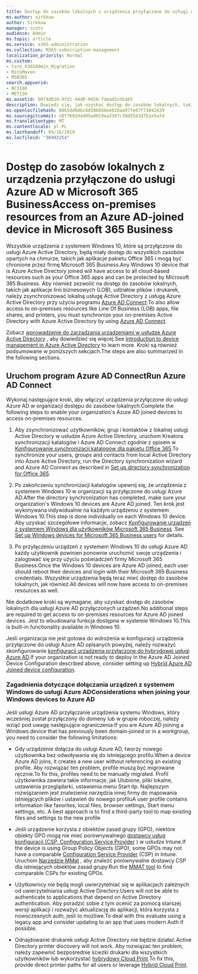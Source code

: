 ```yaml
---
title: Dostęp do zasobów lokalnych z urządzenia przyłączone do usługi Azure AD w Microsoft 365 Business
ms.author: sirkkuw
author: Sirkkuw
manager: scotv
audience: Admin
ms.topic: article
ms.service: o365-administration
ms.collection: M365-subscription-management
localization_priority: Normal
ms.custom:
- Core_O365Admin_Migration
- MiniMaven
- MSB365
search.appverid:
- BCS160
- MET150
ms.assetid: b0f4d010-9fd1-44d0-9d20-fabad2cdbab5
description: Dowiedz się, jak uzyskać dostęp do zasobów lokalnych, takich jak aplikacje linii biznesowych, udziałów plików i drukarek z usługi Azure Active Directory przyłączony do systemu Windows 10 urządzenia.
ms.openlocfilehash: 6065dd68bc8d306898ee02baa97fe07f71042439
ms.sourcegitcommit: c0f769244d05ad019ea2307c38d5543d7b1e5afd
ms.translationtype: MT
ms.contentlocale: pl-PL
ms.lasthandoff: 09/16/2019
ms.locfileid: "36992254"
---
```

# <a name="access-on-premises-resources-from-an-azure-ad-joined-device-in-microsoft-365-business"></a><span data-ttu-id="efa0e-103">Dostęp do zasobów lokalnych z urządzenia przyłączone do usługi Azure AD w Microsoft 365 Business</span><span class="sxs-lookup"><span data-stu-id="efa0e-103">Access on-premises resources from an Azure AD-joined device in Microsoft 365 Business</span></span>

<span data-ttu-id="efa0e-104">Wszystkie urządzenia z systemem Windows 10, które są przyłączone do usługi Azure Active Directory, będą miały dostęp do wszystkich zasobów opartych na chmurze, takich jak aplikacje pakietu Office 365 i mogą być chronione przez firmę Microsoft 365 Business.</span><span class="sxs-lookup"><span data-stu-id="efa0e-104">Any Windows 10 device that is Azure Active Directory joined will have access to all cloud-based resources such as your Office 365 apps and can be protected by Microsoft 365 Business.</span></span> <span data-ttu-id="efa0e-105">Aby również zezwolić na dostęp do zasobów lokalnych, takich jak aplikacje linii biznesowych (LOB), udziałów plików i drukarek, należy zsynchronizować lokalną usługę Active Directory z usługą Azure Active Directory przy użyciu programu [Azure AD Connect](https://docs.microsoft.com/en-us/azure/active-directory/connect/active-directory-aadconnect).</span><span class="sxs-lookup"><span data-stu-id="efa0e-105">To also allow access to on-premises resources like Line Of Business (LOB) apps, file shares, and printers, you must synchronize your on-premises Active Directory with Azure Active Directory by using [Azure AD Connect](https://docs.microsoft.com/en-us/azure/active-directory/connect/active-directory-aadconnect).</span></span> 

<span data-ttu-id="efa0e-106">Zobacz [wprowadzenie do zarządzania urządzeniami w usłudze Azure Active Directory](https://docs.microsoft.com/en-us/azure/active-directory/device-management-introduction) , aby dowiedzieć się więcej.</span><span class="sxs-lookup"><span data-stu-id="efa0e-106">See [Introduction to device management in Azure Active Directory](https://docs.microsoft.com/en-us/azure/active-directory/device-management-introduction) to learn more.</span></span>
<span data-ttu-id="efa0e-107">Kroki są również podsumowane w poniższych sekcjach.</span><span class="sxs-lookup"><span data-stu-id="efa0e-107">The steps are also summarized in the following sections.</span></span>

## <a name="run-azure-ad-connect"></a><span data-ttu-id="efa0e-108">Uruchom program Azure AD Connect</span><span class="sxs-lookup"><span data-stu-id="efa0e-108">Run Azure AD Connect</span></span>

<span data-ttu-id="efa0e-109">Wykonaj następujące kroki, aby włączyć urządzenia przyłączone do usługi Azure AD w organizacji dostępu do zasobów lokalnych.</span><span class="sxs-lookup"><span data-stu-id="efa0e-109">Complete the following steps to enable your organization's Azure AD joined devices to access on-premises resources.</span></span>
  
1. <span data-ttu-id="efa0e-110">Aby zsynchronizować użytkowników, grup i kontaktów z lokalnej usługi Active Directory w usłudze Azure Active Directory, uruchom Kreatora synchronizacji katalogów i Azure AD Connect zgodnie z opisem w [Konfigurowanie synchronizacji katalogów dla pakietu Office 365](https://support.office.com/article/1b3b5318-6977-42ed-b5c7-96fa74b08846).</span><span class="sxs-lookup"><span data-stu-id="efa0e-110">To synchronize your users, groups and contacts from local Active Directory into Azure Active Directory, run the Directory synchronization wizard and Azure AD Connect as described in [Set up directory synchronization for Office 365](https://support.office.com/article/1b3b5318-6977-42ed-b5c7-96fa74b08846).</span></span>
    
2. <span data-ttu-id="efa0e-111">Po zakończeniu synchronizacji katalogów upewnij się, że urządzenia z systemem Windows 10 w organizacji są przyłączone do usługi Azure AD.</span><span class="sxs-lookup"><span data-stu-id="efa0e-111">After the directory synchronization has completed, make sure your organization's Windows 10 devices are Azure AD joined.</span></span> <span data-ttu-id="efa0e-112">Ten krok jest wykonywana indywidualnie na każdym urządzeniu z systemem Windows 10.</span><span class="sxs-lookup"><span data-stu-id="efa0e-112">This step is done individually on each Windows 10 device.</span></span> <span data-ttu-id="efa0e-113">Aby uzyskać szczegółowe informacje, zobacz [Konfigurowanie urządzeń z systemem Windows dla użytkowników Microsoft 365 Business](set-up-windows-devices.md) .</span><span class="sxs-lookup"><span data-stu-id="efa0e-113">See [Set up Windows devices for Microsoft 365 Business users](set-up-windows-devices.md) for details.</span></span> 
    
3. <span data-ttu-id="efa0e-114">Po przyłączeniu urządzeń z systemem Windows 10 do usługi Azure AD każdy użytkownik powinien ponownie uruchomić swoje urządzenia i zalogować się przy użyciu poświadczeń firmy Microsoft 365 Business.</span><span class="sxs-lookup"><span data-stu-id="efa0e-114">Once the Windows 10 devices are Azure AD joined, each user should reboot their devices and login with their Microsoft 365 Business credentials.</span></span> <span data-ttu-id="efa0e-115">Wszystkie urządzenia będą teraz mieć dostęp do zasobów lokalnych, jak również.</span><span class="sxs-lookup"><span data-stu-id="efa0e-115">All devices will now have access to on-premises resources as well.</span></span>
    
<span data-ttu-id="efa0e-116">Nie dodatkowe kroki są wymagane, aby uzyskać dostęp do zasobów lokalnych dla usługi Azure AD przyłączonych urządzeń.</span><span class="sxs-lookup"><span data-stu-id="efa0e-116">No additional steps are required to get access to on-premises resources for Azure AD joined devices.</span></span> <span data-ttu-id="efa0e-117">Jest to wbudowana funkcja dostępna w systemie Windows 10.</span><span class="sxs-lookup"><span data-stu-id="efa0e-117">This is built-in functionality available in Windows 10.</span></span> 
  
<span data-ttu-id="efa0e-118">Jeśli organizacja nie jest gotowa do wdrożenia w konfiguracji urządzenia przyłączone do usługi Azure AD opisanych powyżej, należy rozważyć skonfigurowanie [konfiguracji urządzenia przyłączone do hybrydowej usługi Azure AD](manage-windows-devices.md).</span><span class="sxs-lookup"><span data-stu-id="efa0e-118">If your organization is not ready to deploy in the Azure AD Joined Device Configuration described above, consider setting up [Hybrid Azure AD Joined device configuration](manage-windows-devices.md).</span></span>
  
### <a name="considerations-when-joining-your-windows-devices-to-azure-ad"></a><span data-ttu-id="efa0e-119">Zagadnienia dotyczące dołączania urządzeń z systemem Windows do usługi Azure AD</span><span class="sxs-lookup"><span data-stu-id="efa0e-119">Considerations when joining your Windows devices to Azure AD</span></span>

<span data-ttu-id="efa0e-120">Jeśli usługi Azure AD przyłączanie urządzenia systemu Windows, który wcześniej został przyłączony do domeny lub w grupie roboczej, należy wziąć pod uwagę następujące ograniczenia:</span><span class="sxs-lookup"><span data-stu-id="efa0e-120">If you are Azure AD joining a Windows device that has previously been domain-joined or in a workgroup, you need to consider the following limitations:</span></span>
  
- <span data-ttu-id="efa0e-121">Gdy urządzenie dołącza do usługi Azure AD, tworzy nowego użytkownika bez odwoływania się do istniejącego profilu.</span><span class="sxs-lookup"><span data-stu-id="efa0e-121">When a device Azure AD joins, it creates a new user without referencing an existing profile.</span></span> <span data-ttu-id="efa0e-122">Aby rozwiązać ten problem, profile muszą być migrowane ręcznie.</span><span class="sxs-lookup"><span data-stu-id="efa0e-122">To fix this, profiles need to be manually migrated.</span></span> <span data-ttu-id="efa0e-123">Profil użytkownika zawiera takie informacje, jak Ulubione, pliki lokalne, ustawienia przeglądarki, ustawienia menu Start itp. Najlepszym rozwiązaniem jest znalezienie narzędzia innej firmy do mapowania istniejących plików i ustawień do nowego profilu</span><span class="sxs-lookup"><span data-stu-id="efa0e-123">A user profile contains information like favorites, local files, browser settings, Start menu settings, etc. A best approach is to find a third-party tool to map existing files and settings to the new profile</span></span>

- <span data-ttu-id="efa0e-124">Jeśli urządzenie korzysta z obiektów zasad grupy (GPO), niektóre obiekty GPO mogą nie mieć porównywalnego [dostawcy usług konfiguracji (CSP, Configuration Service Provider](https://docs.microsoft.com/windows/configuration/provisioning-packages/how-it-pros-can-use-configuration-service-providers) ) w usłudze Intune.</span><span class="sxs-lookup"><span data-stu-id="efa0e-124">If the device is using Group Policy Objects (GPO), some GPOs may not have a comparable [Configuration Service Provider](https://docs.microsoft.com/windows/configuration/provisioning-packages/how-it-pros-can-use-configuration-service-providers) (CSP) in Intune.</span></span> <span data-ttu-id="efa0e-125">Uruchom [Narzędzie MMat](https://www.microsoft.com/download/details.aspx?id=45520) , aby znaleźć porównywalne dostawcy CSP dla istniejących obiektów zasad grupy.</span><span class="sxs-lookup"><span data-stu-id="efa0e-125">Run the [MMAT tool](https://www.microsoft.com/download/details.aspx?id=45520) to find comparable CSPs for existing GPOs.</span></span>

- <span data-ttu-id="efa0e-126">Użytkownicy nie będą mogli uwierzytelniać się w aplikacjach zależnych od uwierzytelniania usługi Active Directory.</span><span class="sxs-lookup"><span data-stu-id="efa0e-126">Users will not be able to authenticate to applications that depend on Active Directory authentication.</span></span> <span data-ttu-id="efa0e-127">Aby poradzić sobie z tym ocenić za pomocą starszej wersji aplikacji i rozważyć aktualizację do aplikacji, która korzysta z nowoczesnych auth, jeśli to możliwe.</span><span class="sxs-lookup"><span data-stu-id="efa0e-127">To deal with this evaluate using a legacy app and consider updating to an app that uses modern Auth if possible.</span></span>

- <span data-ttu-id="efa0e-128">Odnajdowanie drukarek usługi Active Directory nie będzie działać.</span><span class="sxs-lookup"><span data-stu-id="efa0e-128">Active Directory printer discovery will not work.</span></span> <span data-ttu-id="efa0e-129">Aby rozwiązać ten problem, należy zapewnić bezpośrednie ścieżki drukarki dla wszystkich użytkowników lub wykorzystać [hybrydowy Cloud Print](https://docs.microsoft.com/windows-server/administration/hybrid-cloud-print/hybrid-cloud-print-deploy).</span><span class="sxs-lookup"><span data-stu-id="efa0e-129">To fix this, provide direct printer paths for all users or leverage [Hybrid Cloud Print](https://docs.microsoft.com/windows-server/administration/hybrid-cloud-print/hybrid-cloud-print-deploy).</span></span>
